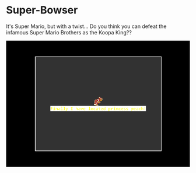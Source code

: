 # Super-Bowser
It's Super Mario, but with a twist... Do you think you can defeat the infamous Super Mario Brothers as the Koopa King??

![alt image](/SuperBowserScreenshots/superbowserintro.PNG)
